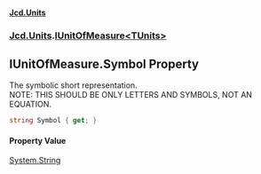 #### [Jcd.Units](index.md 'index')
### [Jcd.Units](Jcd.Units.md 'Jcd.Units').[IUnitOfMeasure&lt;TUnits&gt;](Jcd.Units.IUnitOfMeasure_TUnits_.md 'Jcd.Units.IUnitOfMeasure<TUnits>')

## IUnitOfMeasure<TUnits>.Symbol Property

The symbolic short representation.  
NOTE: THIS SHOULD BE ONLY LETTERS AND SYMBOLS, NOT AN EQUATION.

```csharp
string Symbol { get; }
```

#### Property Value
[System.String](https://docs.microsoft.com/en-us/dotnet/api/System.String 'System.String')